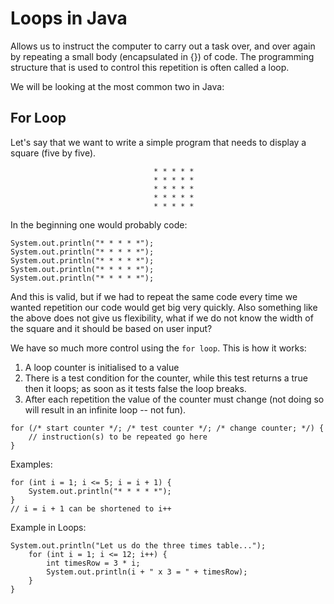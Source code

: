 # Loops in Java

Allows us to instruct the computer to carry out a task over, and over again by repeating a small body (encapsulated in {}) of code. The programming structure that is used to control this repetition is often called a loop.

We will be looking at the most common two in Java:

## For Loop

Let's say that we want to write a simple program that needs to display a square (five by five).

                                    * * * * *
                                    * * * * *
                                    * * * * *
                                    * * * * *
                                    * * * * *

In the beginning one would probably code:

```
System.out.println("* * * * *");
System.out.println("* * * * *");
System.out.println("* * * * *");
System.out.println("* * * * *");
System.out.println("* * * * *");
```

And this is valid, but if we had to repeat the same code every time we wanted repetition our code would get big very quickly. Also something like the above does not give us flexibility, what if we do not know the width of the square and it should be based on user input?

We have so much more control using the `for loop`. This is how it works:
1. A loop counter is initialised to a value
2. There is a test condition for the counter, while this test returns a true then it loops; as soon as it tests false the loop breaks.
3. After each repetition the value of the counter must change (not doing so will result in an infinite loop -- not fun).

```
for (/* start counter */; /* test counter */; /* change counter; */) {
    // instruction(s) to be repeated go here
}
```

Examples:
```
for (int i = 1; i <= 5; i = i + 1) {
    System.out.println("* * * * *");
}
// i = i + 1 can be shortened to i++
```

Example in Loops:

```
System.out.println("Let us do the three times table...");
    for (int i = 1; i <= 12; i++) {
        int timesRow = 3 * i;
        System.out.println(i + " x 3 = " + timesRow);
    }
}
```